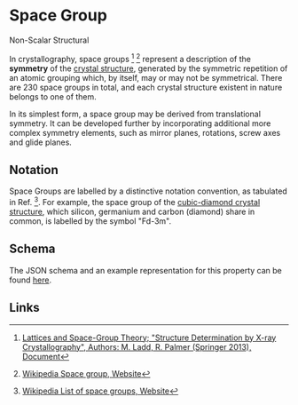# Space Group

<span class="btn badge b-success border-50">Non-Scalar</span> <span class="btn badge b-info border-50">Structural</span>

In crystallography, space groups [^1] [^2] represent a description of the **symmetry** of the [crystal structure](../../materials/classification/crystalline.md), generated by the symmetric repetition of an atomic grouping which, by itself, may or may not be symmetrical. There are 230 space groups in total, and each crystal structure existent in nature belongs to one of them. 

In its simplest form, a space group may be derived from translational symmetry. It can be developed further by incorporating additional more complex symmetry elements, such as mirror planes, rotations, screw axes and glide planes.

## Notation

Space Groups are labelled by a distinctive notation convention, as tabulated in Ref. [^3]. For example, the space group of the [cubic-diamond crystal structure](basis.md#example-atomic-structure), which silicon, germanium and carbon (diamond) share in common, is labelled by the symbol "Fd-3m".

## Schema 

The JSON schema and an example representation for this property can be found [here](../../properties/data/list.md#space-group-symmetry).

## Links

[^1]: [Lattices and Space-Group Theory; "Structure Determination by X-ray Crystallography", Authors: M. Ladd, R. Palmer (Springer 2013), Document](https://www.springer.com/cda/content/document/cda_downloaddocument/9781461439561-c1.pdf?SGWID=0-0-45-1414341-p174314670)

[^2]: [Wikipedia Space group, Website](https://en.wikipedia.org/wiki/Space_group)

[^3]: [Wikipedia List of space groups, Website](https://en.wikipedia.org/wiki/List_of_space_groups)

